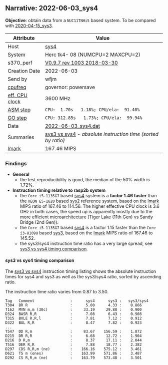 ## Narrative: 2022-06-03_sys4

**Objective**: obtain data from a `NUC11TNHi5` based system.
To be compared with [2020-04-15_sys3](2020-04-15_sys3.md).

| Attribute | Value |
| --------- | ----- |
| Host   | [sys4](hostinfo_sys4.md) |
| System | Herc tk4- 08 (NUMCPU=2 MAXCPU=2) |
| s370_perf | [V0.9.7  rev  1003  2018-03-30](https://github.com/wfjm/s370-perf/blob/2685ff0/codes/s370_perf.asm) |
| Creation Date | 2022-06-03 |
| Send by | wfjm |
| [cpufreq](README_narr.md#user-content-cpufreq) | governor: powersave |
| [eff. CPU clock](README_narr.md#user-content-effclk) | 3600 MHz |
| [ASM step](README_narr.md#user-content-asm) | `CPU:  1.70s   1.18%; CPU/ela:  91.40%` |
| [GO step](README_narr.md#user-content-go)   | `CPU: 312.85s   1.73%; CPU/ela:  99.94%` |
| Data | [2022-06-03_sys4.dat](../data/2022-06-03_sys4.dat) |
| Summaries | [sys3 vs sys4](sum_2022-06-03_sys4_and_sys3.dat) - _absolute instruction time (sorted by ratio)_ |
| [lmark](README_narr.md#user-content-lmark) | 167.46 MIPS |

### <a id="find">Findings</a>
- **General**
  - the test reproducibility is good, the median of the 50% width is 1.72%.
- **Instruction timing relative to rasp2b system**
  - the `Core i5-1135G7` based [sys4](hostinfo_sys4.md) system is a
    **factor 1.46 faster** than the `XEON E5-1620` based
    [sys2](hostinfo_sys2.md) reference system,
    based on the [lmark](README_narr.md#user-content-lmark) MIPS ratio of
    167.46 to 114.56. The higher effective CPU clock is 3.6 GHz in both cases,
    the speed up is apparently mostly due to the more efficient
    microarchitecture (Tiger Lake (11th Gen) vs Sandy Bridge (2nd Gen)).
  - the `Core i5-1135G7` based [sys4](hostinfo_sys4.md) is a factor
    1.15 faster than the `Core i3-8109U` based [sys3](hostinfo_sys3.md),
    based on the [lmark](README_narr.md#user-content-lmark) MIPS ratio of
    167.46 to 145.52.
  - the sys3/sys4 instruction time ratio has a very large spread, see
    [sys3 vs sys4 timing comparison](#user-content-find-vs-sys3).

#### <a id="find-vs-sys3">sys3 vs sys4 timing comparison</a>
The [sys3 vs sys4](sum_2022-06-03_sys4_and_sys3.dat) instruction
timing listing shows the absolute instruction times for sys4 and sys3
as well as the sys3/sys4 ratio, sorted by ascending ratio.

The instruction time ratio varies from 0.87 to 3.50.

```
Tag   Comment                :      sys4      sys3 :   sys3/sys4
T304  BR R                   :      5.00      4.33 :    0.866
T162  MVN m,m (30c)          :     33.19     29.88 :    0.900
D324  BASR R,R               :      7.08      6.43 :    0.908
T315  BXLE R,R,l             :      7.81      7.12 :    0.912
D322  BAL R,R                :      8.47      7.82 :    0.923
...
T547  DD R,m                 :     83.67    156.59 :    1.872
D215  DR R,R                 :      6.68     12.72 :    1.904
D216  D R,m                  :      8.37     17.11 :    2.044
T516  DER R,R                :      7.88     18.77 :    2.382
D297  CDS R,R,m (ne)         :    166.16    575.12 :    3.461
D621  TS m (ones)            :    163.99    571.86 :    3.487
D292  CS R,R,m (ne)          :    163.79    573.48 :    3.501
```
